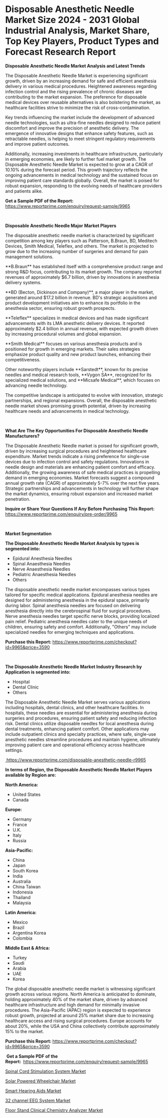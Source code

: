 <p><h1>Disposable Anesthetic Needle Market Size 2024 - 2031 Global Industrial Analysis, Market Share, Top Key Players, Product Types and Forecast Research Report</h1></p><p><strong>Disposable Anesthetic Needle Market Analysis and Latest Trends</strong></p>
<p><p>The Disposable Anesthetic Needle Market is experiencing significant growth, driven by an increasing demand for safe and efficient anesthesia delivery in various medical procedures. Heightened awareness regarding infection control and the rising prevalence of chronic diseases are contributing to the market expansion. The preference for disposable medical devices over reusable alternatives is also bolstering the market, as healthcare facilities strive to minimize the risk of cross-contamination.</p><p>Key trends influencing the market include the development of advanced needle technologies, such as ultra-fine needles designed to reduce patient discomfort and improve the precision of anesthetic delivery. The emergence of innovative designs that enhance safety features, such as retractable needles, is helping to meet stringent regulatory requirements and improve patient outcomes.</p><p>Additionally, increasing investments in healthcare infrastructure, particularly in emerging economies, are likely to further fuel market growth. The Disposable Anesthetic Needle Market is expected to grow at a CAGR of 10.10% during the forecast period. This growth trajectory reflects the ongoing advancements in medical technology and the sustained focus on improving patient care standards globally. Overall, the market is poised for robust expansion, responding to the evolving needs of healthcare providers and patients alike.</p></p>
<p><strong>Get a Sample PDF of the Report:&nbsp;</strong> <a href="https://www.reportprime.com/enquiry/request-sample/9965?utm_campaign=1088&utm_medium=2&utm_source=Github&utm_content=ia&utm_term=05112024&utm_id=disposable-anesthetic-needle">https://www.reportprime.com/enquiry/request-sample/9965</a></p>
<p>&nbsp;</p>
<p><strong>Disposable Anesthetic Needle Major Market Players</strong></p>
<p><p>The disposable anesthetic needle market is characterized by significant competition among key players such as Patterson, B.Braun, BD, Meditech Devices, Smith Medical, Teleflex, and others. The market is projected to grow due to the increasing number of surgeries and demand for pain management solutions.</p><p>**B.Braun** has established itself with a comprehensive product range and strong R&D focus, contributing to its market growth. The company reported revenues of approximately $6.7 billion, driven by innovations in anesthesia delivery systems.</p><p>**BD (Becton, Dickinson and Company)**, a major player in the market, generated around $17.2 billion in revenue. BD's strategic acquisitions and product development initiatives aim to enhance its portfolio in the anesthesia sector, ensuring robust growth prospects.</p><p>**Teleflex** specializes in medical devices and has made significant advancements with its LMA anesthetic delivery devices. It reported approximately $2.4 billion in annual revenue, with expected growth driven by increasing procedural volumes and global expansion.</p><p>**Smith Medical** focuses on various anesthesia products and is positioned for growth in emerging markets. Their sales strategies emphasize product quality and new product launches, enhancing their competitiveness.</p><p>Other noteworthy players include **Sarstedt**, known for its precise needles and medical research tools, **Vygon SA**, recognized for its specialized medical solutions, and **Micsafe Medical**, which focuses on advancing needle technology. </p><p>The competitive landscape is anticipated to evolve with innovation, strategic partnerships, and regional expansions. Overall, the disposable anesthetic needle market shows promising growth potential, driven by increasing healthcare needs and advancements in medical technology.</p></p>
<p>&nbsp;</p>
<p><strong>What Are The Key Opportunities For Disposable Anesthetic Needle Manufacturers?</strong></p>
<p><p>The Disposable Anesthetic Needle market is poised for significant growth, driven by increasing surgical procedures and heightened healthcare expenditure. Market trends indicate a rising preference for single-use devices due to infection control and safety regulations. Innovations in needle design and materials are enhancing patient comfort and efficacy. Additionally, the growing awareness of safe medical practices is propelling demand in emerging economies. Market forecasts suggest a compound annual growth rate (CAGR) of approximately 5-7% over the next five years. Strategic partnerships and advancements in technology will further shape the market dynamics, ensuring robust expansion and increased market penetration.</p></p>
<p><strong>Inquire or Share Your Questions If Any Before Purchasing This Report:</strong> <a href="https://www.reportprime.com/enquiry/pre-order/9965?utm_campaign=1088&utm_medium=2&utm_source=Github&utm_content=ia&utm_term=05112024&utm_id=disposable-anesthetic-needle">https://www.reportprime.com/enquiry/pre-order/9965</a></p>
<p>&nbsp;</p>
<p><strong>Market Segmentation</strong></p>
<p><strong>The Disposable Anesthetic Needle Market Analysis by types is segmented into:</strong></p>
<p><ul><li>Epidural Anesthesia Needles</li><li>Spinal Anaesthesia Needles</li><li>Nerve Anaesthesia Needles</li><li>Pediatric Anaesthesia Needles</li><li>Others</li></ul></p>
<p><p>The disposable anesthetic needle market encompasses various types tailored for specific medical applications. Epidural anesthesia needles are designed for administering anesthesia in the epidural space, primarily during labor. Spinal anesthesia needles are focused on delivering anesthesia directly into the cerebrospinal fluid for surgical procedures. Nerve anesthesia needles target specific nerve blocks, providing localized pain relief. Pediatric anesthesia needles cater to the unique needs of children, ensuring safety and comfort. Additionally, "Others" may include specialized needles for emerging techniques and applications.</p></p>
<p><strong>Purchase this Report:&nbsp;</strong><a href="https://www.reportprime.com/checkout?id=9965&price=3590&utm_campaign=1088&utm_medium=2&utm_source=Github&utm_content=ia&utm_term=05112024&utm_id=disposable-anesthetic-needle">https://www.reportprime.com/checkout?id=9965&price=3590</a></p>
<p>&nbsp;</p>
<p><strong>The Disposable Anesthetic Needle Market Industry Research by Application is segmented into:</strong></p>
<p><ul><li>Hospital</li><li>Dental Clinic</li><li>Others</li></ul></p>
<p><p>The Disposable Anesthetic Needle Market serves various applications including hospitals, dental clinics, and other healthcare facilities. In hospitals, these needles are essential for administering anesthesia during surgeries and procedures, ensuring patient safety and reducing infection risk. Dental clinics utilize disposable needles for local anesthesia during dental treatments, enhancing patient comfort. Other applications may include outpatient clinics and specialty practices, where safe, single-use anesthetic needles streamline procedures and maintain hygiene, ultimately improving patient care and operational efficiency across healthcare settings.</p></p>
<p><a href="https://www.reportprime.com/disposable-anesthetic-needle-r9965?utm_campaign=1088&utm_medium=2&utm_source=Github&utm_content=ia&utm_term=05112024&utm_id=disposable-anesthetic-needle">&nbsp;https://www.reportprime.com/disposable-anesthetic-needle-r9965</a></p>
<p><strong>In terms of Region, the Disposable Anesthetic Needle Market Players available by Region are:</strong></p>
<p>
    <p> <strong> North America: </strong>
        <ul>
            <li>United States</li>
            <li>Canada</li>
        </ul>
        </p> 
    <p> <strong> Europe: </strong>
        <ul>
            <li>Germany</li>
            <li>France</li>
            <li>U.K.</li>
            <li>Italy</li>
            <li>Russia</li>
        </ul>
        </p> 
    <p> <strong> Asia-Pacific: </strong>
        <ul>
            <li>China</li>
            <li>Japan</li>
            <li>South Korea</li>
            <li>India</li>
            <li>Australia</li>
            <li>China Taiwan</li>
            <li>Indonesia</li>
            <li>Thailand</li>
            <li>Malaysia</li>
        </ul>
        </p> 
    <p> <strong> Latin America: </strong>
        <ul>
            <li>Mexico</li>
            <li>Brazil</li>
            <li>Argentina Korea</li>
            <li>Colombia</li>
        </ul>
        </p> 
    <p> <strong> Middle East & Africa: </strong>
        <ul>
            <li>Turkey</li>
            <li>Saudi</li>
            <li>Arabia</li>
            <li>UAE</li>
            <li>Korea</li>
        </ul>
    </p>
    </p>
<p><p>The global disposable anesthetic needle market is witnessing significant growth across various regions. North America is anticipated to dominate, holding approximately 40% of the market share, driven by advanced healthcare infrastructure and high demand for minimally invasive procedures. The Asia-Pacific (APAC) region is expected to experience robust growth, projected at around 25% market share due to increasing healthcare access and rising surgical procedures. Europe accounts for about 20%, while the USA and China collectively contribute approximately 15% to the market.</p></p>
<p><strong>Purchase this Report: </strong><a href="https://www.reportprime.com/checkout?id=9965&price=3590&utm_campaign=1088&utm_medium=2&utm_source=Github&utm_content=ia&utm_term=05112024&utm_id=disposable-anesthetic-needle">https://www.reportprime.com/checkout?id=9965&price=3590</a></p>
<p>&nbsp;<strong>Get a Sample PDF of the Report:&nbsp;&nbsp;</strong><a href="https://www.reportprime.com/enquiry/request-sample/9965?utm_campaign=1088&utm_medium=2&utm_source=Github&utm_content=ia&utm_term=05112024&utm_id=disposable-anesthetic-needle">https://www.reportprime.com/enquiry/request-sample/9965</a></p>
<p><strong></strong></p>
<p><p><a href="https://issuu.com/reportprime-2/docs/spinal-cord-stimulation-system-mark_d6ffb55578dfae?utm_campaign=1088&utm_medium=2&utm_source=Github&utm_content=ia&utm_term=05112024&utm_id=disposable-anesthetic-needle">Spinal Cord Stimulation System Market</a></p><p><a href="https://issuu.com/reportprime-2/docs/solar-powered-wheelchair-market-siz_08c0fc8d94984f?utm_campaign=1088&utm_medium=2&utm_source=Github&utm_content=ia&utm_term=05112024&utm_id=disposable-anesthetic-needle">Solar Powered Wheelchair Market</a></p><p><a href="https://issuu.com/reportprime-2/docs/smart-hearing-aids-market-size-2030_4715b4052013af?utm_campaign=1088&utm_medium=2&utm_source=Github&utm_content=ia&utm_term=05112024&utm_id=disposable-anesthetic-needle">Smart Hearing Aids Market</a></p><p><a href="https://github.com/wanvigsqmunsenr/Market-Research-Report-List-1/blob/main/32-channel-eeg-system-market.md?utm_campaign=1088&utm_medium=2&utm_source=Github&utm_content=ia&utm_term=05112024&utm_id=disposable-anesthetic-needle">32 channel EEG System Market</a></p><p><a href="https://github.com/alea79alre/Market-Research-Report-List-1/blob/main/floor-stand-clinical-chemistry-analyzer-market.md?utm_campaign=1088&utm_medium=2&utm_source=Github&utm_content=ia&utm_term=05112024&utm_id=disposable-anesthetic-needle">Floor Stand Clinical Chemistry Analyzer Market</a></p></p>